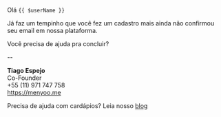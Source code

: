 
Olá `{{ $userName }}`

Já faz um tempinho que você fez um cadastro mais ainda não confirmou seu email em nossa plataforma.

Você precisa de ajuda pra concluir?

--

**Tiago Espejo**   
Co-Founder   
+55 (11) 971 747 758   
https://menyoo.me

Precisa de ajuda com cardápios? Leia nosso [blog](https://blog.menyoo.me/?utm_source=email&utm_medium=footer_link&utm_campaign=verify_your_email)
